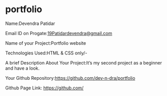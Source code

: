 # portfolio
Name:Devendra Patidar

Email ID on Progate:19Patidardevendra@gmail.com

Name of your Project:Portfolio website

Technologies Used:HTML & CSS only/-

A brief Description About Your Project:It’s my second project as a beginner and have a look.

Your Github Repository:https://github.com/dev-n-dra/portfolio

Github Page Link: https://github.com/

